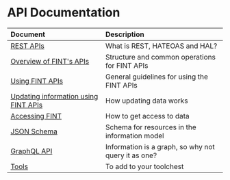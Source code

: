 # API Documentation

|Document|Description|
|:----|:----|
|[REST APIs](technical/api/rest)|What is REST, HATEOAS and HAL?|
|[Overview of FINT's APIs](technical/api/overview)|Structure and common operations for FINT APIs|
|[Using FINT APIs](technical/api/guidelines)|General guidelines for using the FINT APIs|
|[Updating information using FINT APIs](technical/api/updating)|How updating data works|
|[Accessing FINT](technical/api/accessing)|How to get access to data|
|[JSON Schema](technical/api/schema)|Schema for resources in the information model|
|[GraphQL API](technical/api/graphql)|Information is a graph, so why not query it as one?|
|[Tools](technical/api/tools)|To add to your toolchest|